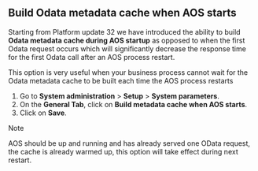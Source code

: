 ## Build Odata metadata cache when AOS starts

Starting from Platform update 32 we have introduced the ability to build **Odata metadata cache during AOS startup** as opposed to when the first Odata request occurs which will significantly decrease the response time for the first Odata call after an AOS process restart.

This option is very useful when your business process cannot wait for the Odata metadata cache to be built each time the AOS process restarts


1. Go to **System administration** \> **Setup** \> **System parameters**.
2. On the **General Tab**, click on **Build metadata cache when AOS starts**.
3. Click on **Save**.


> [!NOTE]
> AOS should be up and running and has already served one OData request, the cache is already warmed up, this option will take effect during next restart.
